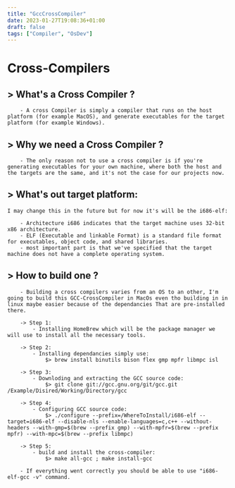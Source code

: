 ```yaml
---
title: "GccCrossCompiler"
date: 2023-01-27T19:08:36+01:00
draft: false
tags: ["Compiler", "OsDev"]
---
```


# Cross-Compilers
## > What's a Cross Compiler ?  
		- A cross Compiler is simply a compiler that runs on the host platform (for example MacOS), and generate executables for the target platform (for example Windows).
## > Why we need a Cross Compiler ?
		- The only reason not to use a cross compiler is if you're generating executables for your own machine, where both the host and the targets are the same, and it's not the case for our projects now.
## > What's out target platform:
	I may change this in the future but for now it's will be the i686-elf:
	
		- Architecture i686 indicates that the target machine uses 32-bit x86 architecture.
		- ELF (Executable and linkable Format) is a standard file format for executables, object code, and shared libraries.
		- most important part is that we've specified that the target machine does not have a complete operating system.
## > How to build one ?
		- Building a cross compilers varies from an OS to an other, I'm going to build this GCC-CrossCompiler in MacOs even tho building in in linux maybe easier because of the dependancies That are pre-installed there.

		-> Step 1:
			- Installing HomeBrew which will be the package manager we will use to install all the necessary tools.

		-> Step 2:
			- Installing dependancies simply use:
				$> brew install binutils bison flex gmp mpfr libmpc isl

		-> Step 3:
			- Downloding and extracting the GCC source code:
				$> git clone git://gcc.gnu.org/git/gcc.git /Example/Disired/Working/Directory/gcc

		-> Step 4:
			- Configuring GCC source code:
				$> ./configure --prefix=/WhereToInstall/i686-elf --target=i686-elf --disable-nls --enable-languages=c,c++ --without-headers --with-gmp=$(brew --prefix gmp) --with-mpfr=$(brew --prefix mpfr) --with-mpc=$(brew --prefix libmpc)

		-> Step 5:
			- build and install the cross-compiler:
				$> make all-gcc ; make install-gcc

		- If everything went correctly you should be able to use "i686-elf-gcc -v" command.
